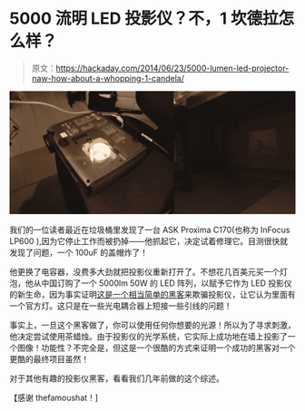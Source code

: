 # 5000 流明 LED 投影仪？不，1 坎德拉怎么样？

> 原文：<https://hackaday.com/2014/06/23/5000-lumen-led-projector-naw-how-about-a-whopping-1-candela/>

![1 candle projector](img/86a3aae10c19311a1c9b73bc9c4d03fc.png)

我们的一位读者最近在垃圾桶里发现了一台 ASK Proxima C170(也称为 InFocus LP600 ),因为它停止工作而被扔掉——他抓起它，决定试着修理它。目测很快就发现了问题，一个 100uF 的盖帽炸了！

他更换了电容器，没费多大劲就把投影仪重新打开了。不想花几百美元买一个灯泡，他从中国订购了一个 5000lm 50W 的 LED 阵列，以赋予它作为 LED 投影仪的新生命，因为事实证明[这是一个相当简单的黑客](http://www.lumenarc.co.uk/forum/showthread.php?13306-InFocus-LP600-Bypass-lamp-check&s=cd4dd2d60fe8bd0955fa19624e466dcc)来欺骗投影仪，让它认为里面有一个官方灯。这只是在一些光电耦合器上短接一些引线的问题！

事实上，一旦这个黑客做了，你可以使用任何你想要的光源！所以为了寻求刺激，他决定尝试使用茶蜡烛。由于投影仪的光学系统，它实际上成功地在墙上投影了一个图像！功能性？不完全是，但这是一个很酷的方式来证明一个成功的黑客对一个更酷的最终项目虽然！

对于其他有趣的投影仪黑客，看看我们几年前做的这个综述。

【感谢 thefamoushat！]